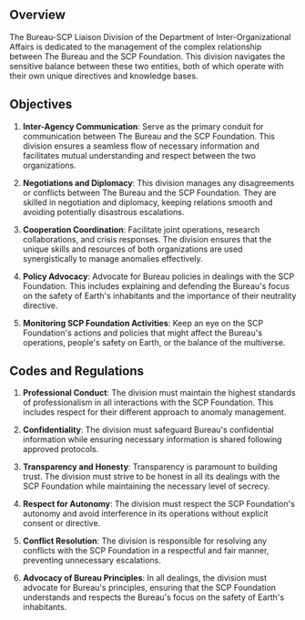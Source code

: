 
## Overview
The Bureau-SCP Liaison Division of the Department of Inter-Organizational Affairs is dedicated to the management of the complex relationship between The Bureau and the SCP Foundation. This division navigates the sensitive balance between these two entities, both of which operate with their own unique directives and knowledge bases.

## Objectives

1. **Inter-Agency Communication**: Serve as the primary conduit for communication between The Bureau and the SCP Foundation. This division ensures a seamless flow of necessary information and facilitates mutual understanding and respect between the two organizations.

2. **Negotiations and Diplomacy**: This division manages any disagreements or conflicts between The Bureau and the SCP Foundation. They are skilled in negotiation and diplomacy, keeping relations smooth and avoiding potentially disastrous escalations.

3. **Cooperation Coordination**: Facilitate joint operations, research collaborations, and crisis responses. The division ensures that the unique skills and resources of both organizations are used synergistically to manage anomalies effectively.

4. **Policy Advocacy**: Advocate for Bureau policies in dealings with the SCP Foundation. This includes explaining and defending the Bureau's focus on the safety of Earth's inhabitants and the importance of their neutrality directive.

5. **Monitoring SCP Foundation Activities**: Keep an eye on the SCP Foundation's actions and policies that might affect the Bureau's operations, people's safety on Earth, or the balance of the multiverse. 

## Codes and Regulations

1. **Professional Conduct**: The division must maintain the highest standards of professionalism in all interactions with the SCP Foundation. This includes respect for their different approach to anomaly management.

2. **Confidentiality**: The division must safeguard Bureau's confidential information while ensuring necessary information is shared following approved protocols.

3. **Transparency and Honesty**: Transparency is paramount to building trust. The division must strive to be honest in all its dealings with the SCP Foundation while maintaining the necessary level of secrecy.

4. **Respect for Autonomy**: The division must respect the SCP Foundation's autonomy and avoid interference in its operations without explicit consent or directive.

5. **Conflict Resolution**: The division is responsible for resolving any conflicts with the SCP Foundation in a respectful and fair manner, preventing unnecessary escalations.

6. **Advocacy of Bureau Principles**: In all dealings, the division must advocate for Bureau's principles, ensuring that the SCP Foundation understands and respects the Bureau's focus on the safety of Earth's inhabitants.